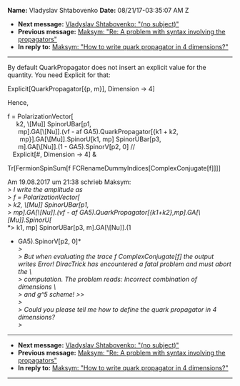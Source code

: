 **Name:** Vladyslav Shtabovenko
**Date:** 08/21/17-03:35:07 AM Z

  - **Next message:** [Vladyslav Shtabovenko: "(no subject)"](1304.html)
  - **Previous message:** [Maksym: "Re: A problem with syntax involving
    the propagators"](1302.html)
  - **In reply to:** [Maksym: "How to write quark propagator in 4
    dimensions?"](1299.html)

-----

By default QuarkPropagator does not insert an explicit value for the  
quantity. You need Explicit for that:  

Explicit[QuarkPropagator[{p, m}], Dimension -\> 4]  

Hence,  

f = PolarizationVector[  
     k2, \\[Mu]] SpinorUBar[p1,  
      mp].GA[\\[Nu]].(vf - af
GA5).QuarkPropagator[{k1 + k2,  
       mp}].GA[\\[Mu]].SpinorU[k1, mp]
SpinorUBar[p3,  
      m].GA[\\[Nu]].(1 - GA5).SpinorV[p2, 0]
//  
   Explicit[\#, Dimension -\> 4] &  

Tr[FermionSpinSum[f
FCRenameDummyIndices[ComplexConjugate[f]]]]  

Am 19.08.2017 um 21:38 schrieb Maksym:  
*\> I write the amplitude as*  
*\> f = PolarizationVector[*  
*\> k2, \\[Mu]] SpinorUBar[p1,*  
*\> mp].GA[\\[Nu]].(vf - af
GA5).QuarkPropagator[{k1+k2},mp].GA[\\[Mu]].SpinorU[*  
*\> k1, mp] SpinorUBar[p3, m].GA[\\[Nu]].(1
- GA5).SpinorV[p2, 0]*  
*\>*  
*\> But when evaluating the trace f ComplexConjugate[f] the
output writes Error\! DiracTrick has encountered a fatal problem and
must abort the \\*  
*\> computation. The problem reads: Incorrect combination of dimensions
\\*  
*\> and g^5 scheme\! \>\>*  
*\>*  
*\> Could you please tell me how to define the quark propagator in 4
dimensions?*  
*\>*  

-----

  - **Next message:** [Vladyslav Shtabovenko: "(no subject)"](1304.html)
  - **Previous message:** [Maksym: "Re: A problem with syntax involving
    the propagators"](1302.html)
  - **In reply to:** [Maksym: "How to write quark propagator in 4
    dimensions?"](1299.html)

-----


